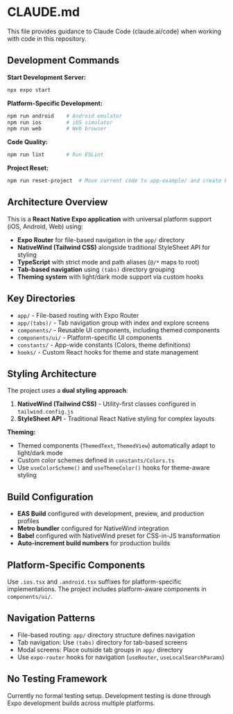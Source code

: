 # CLAUDE.md

This file provides guidance to Claude Code (claude.ai/code) when working with code in this repository.

## Development Commands

**Start Development Server:**
```bash
npx expo start
```

**Platform-Specific Development:**
```bash
npm run android    # Android emulator
npm run ios        # iOS simulator  
npm run web        # Web browser
```

**Code Quality:**
```bash
npm run lint       # Run ESLint
```

**Project Reset:**
```bash
npm run reset-project  # Move current code to app-example/ and create blank app/
```

## Architecture Overview

This is a **React Native Expo application** with universal platform support (iOS, Android, Web) using:

- **Expo Router** for file-based navigation in the `app/` directory
- **NativeWind (Tailwind CSS)** alongside traditional StyleSheet API for styling
- **TypeScript** with strict mode and path aliases (`@/*` maps to root)
- **Tab-based navigation** using `(tabs)` directory grouping
- **Theming system** with light/dark mode support via custom hooks

## Key Directories

- `app/` - File-based routing with Expo Router
- `app/(tabs)/` - Tab navigation group with index and explore screens
- `components/` - Reusable UI components, including themed components
- `components/ui/` - Platform-specific UI components
- `constants/` - App-wide constants (Colors, theme definitions)
- `hooks/` - Custom React hooks for theme and state management

## Styling Architecture

The project uses a **dual styling approach**:

1. **NativeWind (Tailwind CSS)** - Utility-first classes configured in `tailwind.config.js`
2. **StyleSheet API** - Traditional React Native styling for complex layouts

**Theming:**
- Themed components (`ThemedText`, `ThemedView`) automatically adapt to light/dark mode
- Custom color schemes defined in `constants/Colors.ts`
- Use `useColorScheme()` and `useThemeColor()` hooks for theme-aware styling

## Build Configuration

- **EAS Build** configured with development, preview, and production profiles
- **Metro bundler** configured for NativeWind integration
- **Babel** configured with NativeWind preset for CSS-in-JS transformation
- **Auto-increment build numbers** for production builds

## Platform-Specific Components

Use `.ios.tsx` and `.android.tsx` suffixes for platform-specific implementations. The project includes platform-aware components in `components/ui/`.

## Navigation Patterns

- File-based routing: `app/` directory structure defines navigation
- Tab navigation: Use `(tabs)` directory for tab-based screens
- Modal screens: Place outside tab groups in `app/` directory
- Use `expo-router` hooks for navigation (`useRouter`, `useLocalSearchParams`)

## No Testing Framework

Currently no formal testing setup. Development testing is done through Expo development builds across multiple platforms.